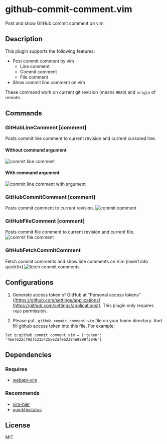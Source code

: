 # github-commit-comment.vim

Post and show GitHub commit comment on vim

## Description

This plugin supports the following features;

- Post commit comment by vim
    - Line comment
    - Commit comment
    - File comment
- Show commit line comment on vim

These command work on current git revision (means `HEAD`) and `origin` of remote.

## Commands

### GitHubLineComment [comment]

Posts commit line comment to current revision and current cursored line.

#### Without command argument
![commit line comment](https://dl.dropboxusercontent.com/u/14832699/github-commit-comment-vim/line_comment.gif)

#### With command argument
![commit line comment with argument](https://dl.dropboxusercontent.com/u/14832699/github-commit-comment-vim/line_comment2.gif)

### GitHubCommitComment [comment]

Posts commit comment to current revision.
![commit comment](https://dl.dropboxusercontent.com/u/14832699/github-commit-comment-vim/commit_comment.gif)

### GitHubFileComment [comment]

Posts commit file comment to current revision and current file.
![commit file comment](https://dl.dropboxusercontent.com/u/14832699/github-commit-comment-vim/file_comment.gif)

### GitHubFetchCommitComment

Fetch commit comments and show line comments on Vim (insert into quickfix)
![fetch commit comments](https://dl.dropboxusercontent.com/u/14832699/github-commit-comment-vim/fetch.gif)

## Configurations

1. Generate access token of GitHub at "Personal access tokens" ([https://github.com/settings/applications](https://github.com/settings/applications)). This plugin only requires `repo` permission.

2.  Please put `.github_commit_comment.vim` file on your home directory. And fill github access token into this file. For example;

```vim
let g:github_commit_comment_vim = {'token': '4be7622cf9d7b2154255e2afeb2384e0898f3046'}
```

## Dependencies

### Requires

- [webapi-vim](https://github.com/mattn/webapi-vim])

### Recommends

- [vim-hier](https://github.com/jceb/vim-hier)
- [quickfixstatus](https://github.com/dannyob/quickfixstatus)

## License

MIT
